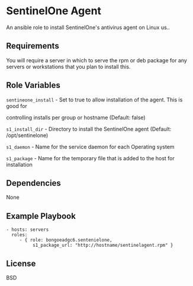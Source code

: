 SentinelOne Agent
=========

An ansible role to install SentinelOne's antivirus agent on Linux us..

Requirements
------------

You will require a server in which to serve the rpm or deb package for any
servers or workstations that you plan to install this.

Role Variables
--------------

`sentineone_install` - Set to true to allow installation of the agent. This is good for 

controlling installs per group or hostname (Default: false)

`s1_install_dir` - Directory to install the SentinelOne agent (Default: /opt/sentinelone)

`s1_daemon` - Name for the service daemon for each Operating system

`s1_package` - Name for the temporary file that is added to the host for
installation


Dependencies
------------

None

Example Playbook
----------------

    - hosts: servers
      roles:
         - { role: bongoeadgc6.sentenielone, 
              s1_package_url: "http://hostname/sentinelagent.rpm" }

License
-------

BSD

